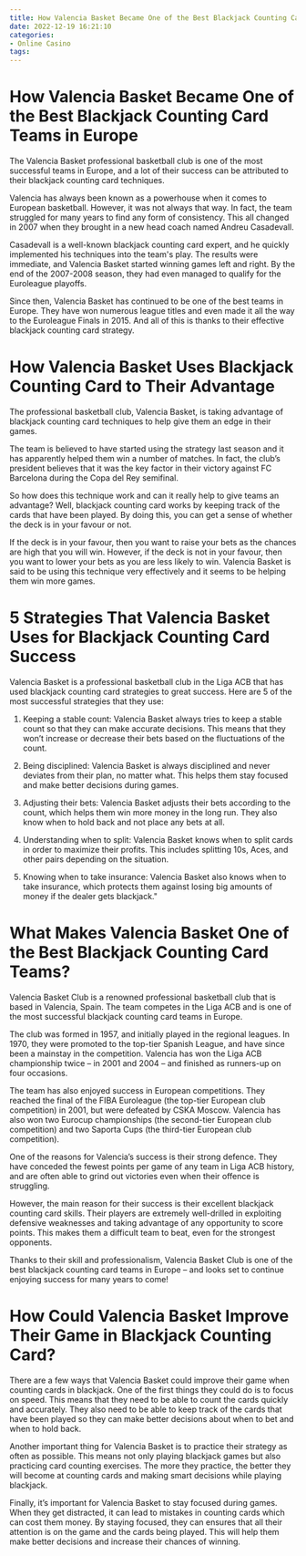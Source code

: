 ```yaml
---
title: How Valencia Basket Became One of the Best Blackjack Counting Card Teams in Europe 
date: 2022-12-19 16:21:10
categories:
- Online Casino
tags:
---
```



#  How Valencia Basket Became One of the Best Blackjack Counting Card Teams in Europe 

The Valencia Basket professional basketball club is one of the most successful teams in Europe, and a lot of their success can be attributed to their blackjack counting card techniques.

Valencia has always been known as a powerhouse when it comes to European basketball. However, it was not always that way. In fact, the team struggled for many years to find any form of consistency. This all changed in 2007 when they brought in a new head coach named Andreu Casadevall.

Casadevall is a well-known blackjack counting card expert, and he quickly implemented his techniques into the team's play. The results were immediate, and Valencia Basket started winning games left and right. By the end of the 2007-2008 season, they had even managed to qualify for the Euroleague playoffs.

Since then, Valencia Basket has continued to be one of the best teams in Europe. They have won numerous league titles and even made it all the way to the Euroleague Finals in 2015. And all of this is thanks to their effective blackjack counting card strategy.

#  How Valencia Basket Uses Blackjack Counting Card to Their Advantage 

The professional basketball club, Valencia Basket, is taking advantage of blackjack counting card techniques to help give them an edge in their games.
 

The team is believed to have started using the strategy last season and it has apparently helped them win a number of matches. In fact, the club’s president believes that it was the key factor in their victory against FC Barcelona during the Copa del Rey semifinal. 
 

So how does this technique work and can it really help to give teams an advantage? Well, blackjack counting card works by keeping track of the cards that have been played. By doing this, you can get a sense of whether the deck is in your favour or not. 
 

If the deck is in your favour, then you want to raise your bets as the chances are high that you will win. However, if the deck is not in your favour, then you want to lower your bets as you are less likely to win. Valencia Basket is said to be using this technique very effectively and it seems to be helping them win more games.

#  5 Strategies That Valencia Basket Uses for Blackjack Counting Card Success 

Valencia Basket is a professional basketball club in the Liga ACB that has used blackjack counting card strategies to great success. Here are 5 of the most successful strategies that they use:

1. Keeping a stable count: Valencia Basket always tries to keep a stable count so that they can make accurate decisions. This means that they won’t increase or decrease their bets based on the fluctuations of the count.

2. Being disciplined: Valencia Basket is always disciplined and never deviates from their plan, no matter what. This helps them stay focused and make better decisions during games.

3. Adjusting their bets: Valencia Basket adjusts their bets according to the count, which helps them win more money in the long run. They also know when to hold back and not place any bets at all.

4. Understanding when to split: Valencia Basket knows when to split cards in order to maximize their profits. This includes splitting 10s, Aces, and other pairs depending on the situation.

5. Knowing when to take insurance: Valencia Basket also knows when to take insurance, which protects them against losing big amounts of money if the dealer gets blackjack."

#  What Makes Valencia Basket One of the Best Blackjack Counting Card Teams? 

Valencia Basket Club is a renowned professional basketball club that is based in Valencia, Spain. The team competes in the Liga ACB and is one of the most successful blackjack counting card teams in Europe.

The club was formed in 1957, and initially played in the regional leagues. In 1970, they were promoted to the top-tier Spanish League, and have since been a mainstay in the competition. Valencia has won the Liga ACB championship twice – in 2001 and 2004 – and finished as runners-up on four occasions.

The team has also enjoyed success in European competitions. They reached the final of the FIBA Euroleague (the top-tier European club competition) in 2001, but were defeated by CSKA Moscow. Valencia has also won two Eurocup championships (the second-tier European club competition) and two Saporta Cups (the third-tier European club competition).

One of the reasons for Valencia’s success is their strong defence. They have conceded the fewest points per game of any team in Liga ACB history, and are often able to grind out victories even when their offence is struggling.

However, the main reason for their success is their excellent blackjack counting card skills. Their players are extremely well-drilled in exploiting defensive weaknesses and taking advantage of any opportunity to score points. This makes them a difficult team to beat, even for the strongest opponents.

Thanks to their skill and professionalism, Valencia Basket Club is one of the best blackjack counting card teams in Europe – and looks set to continue enjoying success for many years to come!

#  How Could Valencia Basket Improve Their Game in Blackjack Counting Card?

There are a few ways that Valencia Basket could improve their game when counting cards in blackjack. One of the first things they could do is to focus on speed. This means that they need to be able to count the cards quickly and accurately. They also need to be able to keep track of the cards that have been played so they can make better decisions about when to bet and when to hold back.

Another important thing for Valencia Basket is to practice their strategy as often as possible. This means not only playing blackjack games but also practicing card counting exercises. The more they practice, the better they will become at counting cards and making smart decisions while playing blackjack.

Finally, it’s important for Valencia Basket to stay focused during games. When they get distracted, it can lead to mistakes in counting cards which can cost them money. By staying focused, they can ensures that all their attention is on the game and the cards being played. This will help them make better decisions and increase their chances of winning.